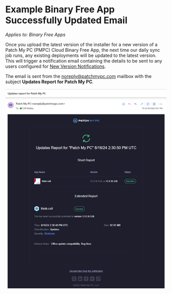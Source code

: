 # Example Binary Free App Successfully Updated Email

_Applies to: Binary Free Apps_

Once you upload the latest version of the installer for a new version of a Patch My PC (PMPC) Cloud Binary Free App, the next time our daily sync job runs, any existing deployments will be updated to the latest version. This will trigger a notification email containing the details to be sent to any users configured for [New Version Notifications](../../binary-free-apps/manage-new-version-notifications-for-a-binary-free-app.md).

The email is sent from the [noreply@patchmypc.com](mailto:noreply@patchmypc.com) mailbox with the subject **Updates Report for Patch My PC**.

![Example of the email notification sent after a Binary Free App has been successfully updated](/_images/image-(441).png "Example of the email notification sent after a Binary Free App has been successfully updated")